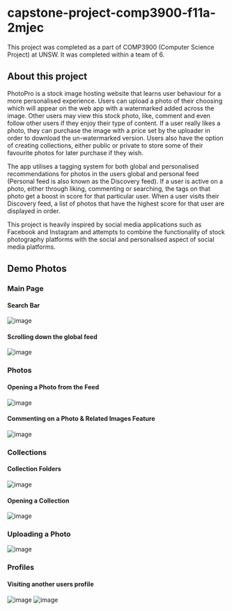 # capstone-project-comp3900-f11a-2mjec
This project was completed as a part of COMP3900 (Computer Science Project) at UNSW. It was completed within a team of 6.

## About this project
PhotoPro is a stock image hosting website that learns user behaviour for a more personalised experience. Users can upload a photo of their choosing which will appear on the web app with a watermarked added across the image. Other users may view this stock photo, like, comment and even follow other users if they enjoy their type of content. If a user really likes a photo, they can purchase the image with a price set by the uploader in order to download the un-watermarked version. Users also have the option of creating collections, either public or private to store some of their favourite photos for later purchase if they wish. 

The app utilises a tagging system for both global and personalised recommendations for photos in the users global and personal feed (Personal feed is also known as the Discovery feed). If a user is active on a photo, either through liking, commenting or searching, the tags on that photo get a boost in score for that particular user. When a user visits their Discovery feed, a list of photos that have the highest score for that user are displayed in order. 

This project is heavily inspired by social media applications such as Facebook and Instagram and attempts to combine the functionality of stock photography platforms with the social and personalised aspect of social media platforms. 


## Demo Photos
### Main Page
#### Search Bar
![image](https://drive.google.com/uc?export=view&id=1HEH49XFIUb4NbsNY2W1_5LJSdhAuA6H8)

#### Scrolling down the global feed 
![image](https://drive.google.com/uc?export=view&id=1JD4x02nAPL3uPzue8er9TT62LH198-gC)



### Photos
#### Opening a Photo from the Feed 
![image](https://drive.google.com/uc?export=view&id=1sTGLQ2lFHuyzGWXjreX0aCdQP93BGle0)

#### Commenting on a Photo & Related Images Feature
![image](https://drive.google.com/uc?export=view&id=143MYjHd7O2R6rcFs4Z6hCjX3PeEblqyI)




### Collections
#### Collection Folders
![image](https://drive.google.com/uc?export=view&id=1_mcYiUCCLuFAzf7eOR_fOp2xRuuxRDpN)

#### Opening a Collection
![image](https://drive.google.com/uc?export=view&id=1d8KTWWcXkwQsOC9zxrR9AdYi0Vq5Wh1n)


### Uploading a Photo
![image](https://drive.google.com/uc?export=view&id=1IadC_4tnOdxYw8Tw8_BKQOWMpqlTujK2)



### Profiles
#### Visiting another users profile
![image](https://drive.google.com/uc?export=view&id=1uPJHDy5FuagRUMfdk_u1NKlYKFtqyLuc)
![image](https://drive.google.com/uc?export=view&id=17wuomVqaPspuX15jejhOua1Nlu1B_CnS)









